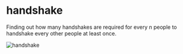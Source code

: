 # handshake
Finding out how many handshakes are required for every n people to handshake every other people at least once.

![handshake](https://user-images.githubusercontent.com/33681318/62561111-367cc180-b89e-11e9-83f3-2501016c9374.gif)
